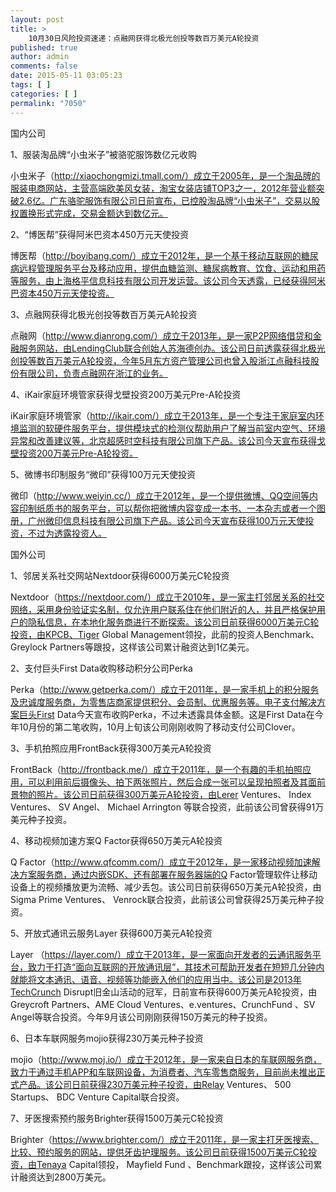 ```yaml
---
layout: post
title: >
    10月30日风险投资速递：点融网获得北极光创投等数百万美元A轮投资
published: true
author: admin
comments: false
date: 2015-05-11 03:05:23
tags: [ ]
categories: [ ]
permalink: "7050"
---
```



国内公司

1、服装淘品牌“小虫米子”被骆驼服饰数亿元收购

小虫米子（http://xiaochongmizi.tmall.com/）成立于2005年，是一个淘品牌的服装电商网站，主营高端欧美风女装，淘宝女装店铺TOP3之一，2012年营业额突破2.6亿。广东骆驼服饰有限公司日前宣布，已控股淘品牌“小虫米子”，交易以股权置换形式完成，交易金额达到数亿元。

2、“博医帮”获得阿米巴资本450万元天使投资

博医帮（http://boyibang.com/）成立于2012年，是一个基于移动互联网的糖尿病远程管理服务平台及移动应用，提供血糖监测、糖尿病教育、饮食、运动和用药等服务，由上海格平信息科技有限公司开发运营。该公司今天透露，已经获得阿米巴资本450万元天使投资。

3、点融网获得北极光创投等数百万美元A轮投资

点融网（http://www.dianrong.com/）成立于2013年，是一家P2P网络借贷和金融服务网站，由LendingClub联合创始人苏海德创办。该公司日前透露获得北极光创投等数百万美元A轮投资，今年5月东方资产管理公司也曾入股浙江点融科技股份有限公司，负责点融网在浙江的业务。

4、iKair家庭环境管家获得戈壁投资200万美元Pre-A轮投资

iKair家庭环境管家（http://ikair.com/）成立于2013年，是一个专注于家庭室内环境监测的软硬件服务平台，提供模块式的检测仪帮助用户了解当前室内空气、环境异常和改善建议等，北京超感时空科技有限公司旗下产品。该公司今天宣布获得戈壁投资200万美元Pre-A轮投资。

5、微博书印制服务“微印”获得100万元天使投资

微印（http://www.weiyin.cc/）成立于2012年，是一个提供微博、QQ空间等内容印制纸质书的服务平台，可以帮你把微博内容变成一本书、一本杂志或者一个图册，广州微印信息科技有限公司旗下产品。该公司今天宣布获得100万元天使投资，不过为透露投资人。

国外公司

1、邻居关系社交网站Nextdoor获得6000万美元C轮投资

Nextdoor（https://nextdoor.com/）成立于2010年，是一家主打邻居关系的社交网络，采用身份验证实名制，仅允许用户联系住在他们附近的人，并且严格保护用户的隐私信息，在本地化服务商进行不断探索。该公司日前获得6000万美元C轮投资，由KPCB、Tiger Global Management领投，此前的投资人Benchmark、Greylock Partners等跟投，这样该公司累计融资达到1亿美元。

2、支付巨头First Data收购移动积分公司Perka

Perka（http://www.getperka.com/）成立于2011年，是一家手机上的积分服务及忠诚度服务商，为零售店商家提供积分、会员制、优惠服务等。电子支付解决方案巨头First Data今天宣布收购Perka，不过未透露具体金额。这是First Data在今年10月份的第二笔收购，10月上旬该公司刚刚收购了移动支付公司Clover。

3、手机拍照应用FrontBack获得300万美元A轮投资

FrontBack（http://frontback.me/）成立于2011年，是一个有趣的手机拍照应用，可以利用前后摄像头、拍下两张照片，然后合成一张可以呈现拍照者及其面前景物的照片。该公司日前获得300万美元A轮投资，由Lerer Ventures、 Index Ventures、 SV Angel、 Michael Arrington 等联合投资，此前该公司曾获得91万美元种子投资。

4、移动视频加速方案Q Factor获得650万美元A轮投资

Q Factor（http://www.qfcomm.com/）成立于2012年，是一家移动视频加速解决方案服务商，通过内嵌SDK、还有部署在服务器端的Q Factor管理软件让移动设备上的视频播放更为流畅、减少丢包。该公司日前获得650万美元A轮投资，由Sigma Prime Ventures、 Venrock联合投资，此前该公司曾获得25万美元种子投资。

5、开放式通讯云服务Layer 获得600万美元A轮投资

Layer （https://layer.com/）成立于2013年，是一家面向开发者的云通讯服务平台，致力于打造“面向互联网的开放通讯层”，其技术可帮助开发者在短短几分钟内就能将文本通讯、语音、视频等功能嵌入他们的应用当中。该公司是2013年TechCrunch Disrupt旧金山活动的冠军，日前宣布获得600万美元A轮投资，由Greycroft Partners、AME Cloud Ventures、e.ventures、CrunchFund 、SV Angel等联合投资。今年9月该公司刚刚获得150万美元的种子投资。

6、日本车联网服务mojio获得230万美元种子投资

mojio（http://www.moj.io/）成立于2012年，是一家来自日本的车联网服务商，致力于通过手机APP和车联网设备，为消费者、汽车零售商服务，目前尚未推出正式产品。该公司日前获得230万美元种子投资，由Relay Ventures、 500 Startups、 BDC Venture Capital联合投资。

7、牙医搜索预约服务Brighter获得1500万美元C轮投资

Brighter（https://www.brighter.com/）成立于2011年，是一家主打牙医搜索、比较、预约服务的网站，提供牙齿护理服务。该公司日前获得1500万美元C轮投资，由Tenaya Capital领投， Mayfield Fund 、Benchmark跟投，这样该公司累计融资达到2800万美元。